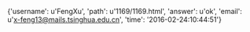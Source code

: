 {'username': u'FengXu', 'path': u'1169/1169.html', 'answer': u'ok', 'email': u'x-feng13@mails.tsinghua.edu.cn', 'time': '2016-02-24:10:44:51'}